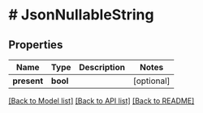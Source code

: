 # # JsonNullableString

## Properties

Name | Type | Description | Notes
------------ | ------------- | ------------- | -------------
**present** | **bool** |  | [optional]

[[Back to Model list]](../../README.md#models) [[Back to API list]](../../README.md#endpoints) [[Back to README]](../../README.md)
